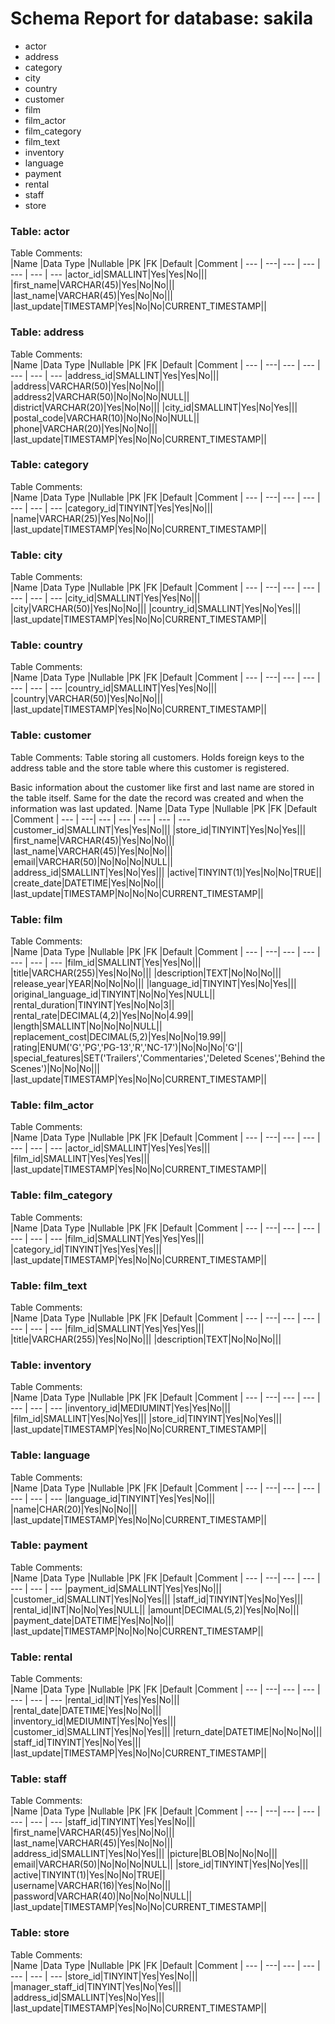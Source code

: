  
# Schema Report for database: sakila 
- actor 
- address 
- category 
- city 
- country 
- customer 
- film 
- film_actor 
- film_category 
- film_text 
- inventory 
- language 
- payment 
- rental 
- staff 
- store 
 
 
### Table: actor 
 Table Comments:  
|Name |Data Type |Nullable |PK |FK |Default |Comment |
--- | ---| --- | --- | --- | --- | ---
|actor_id|SMALLINT|Yes|Yes|No|||
|first_name|VARCHAR(45)|Yes|No|No|||
|last_name|VARCHAR(45)|Yes|No|No|||
|last_update|TIMESTAMP|Yes|No|No|CURRENT_TIMESTAMP||
 
 
### Table: address 
 Table Comments:  
|Name |Data Type |Nullable |PK |FK |Default |Comment |
--- | ---| --- | --- | --- | --- | ---
|address_id|SMALLINT|Yes|Yes|No|||
|address|VARCHAR(50)|Yes|No|No|||
|address2|VARCHAR(50)|No|No|No|NULL||
|district|VARCHAR(20)|Yes|No|No|||
|city_id|SMALLINT|Yes|No|Yes|||
|postal_code|VARCHAR(10)|No|No|No|NULL||
|phone|VARCHAR(20)|Yes|No|No|||
|last_update|TIMESTAMP|Yes|No|No|CURRENT_TIMESTAMP||
 
 
### Table: category 
 Table Comments:  
|Name |Data Type |Nullable |PK |FK |Default |Comment |
--- | ---| --- | --- | --- | --- | ---
|category_id|TINYINT|Yes|Yes|No|||
|name|VARCHAR(25)|Yes|No|No|||
|last_update|TIMESTAMP|Yes|No|No|CURRENT_TIMESTAMP||
 
 
### Table: city 
 Table Comments:  
|Name |Data Type |Nullable |PK |FK |Default |Comment |
--- | ---| --- | --- | --- | --- | ---
|city_id|SMALLINT|Yes|Yes|No|||
|city|VARCHAR(50)|Yes|No|No|||
|country_id|SMALLINT|Yes|No|Yes|||
|last_update|TIMESTAMP|Yes|No|No|CURRENT_TIMESTAMP||
 
 
### Table: country 
 Table Comments:  
|Name |Data Type |Nullable |PK |FK |Default |Comment |
--- | ---| --- | --- | --- | --- | ---
|country_id|SMALLINT|Yes|Yes|No|||
|country|VARCHAR(50)|Yes|No|No|||
|last_update|TIMESTAMP|Yes|No|No|CURRENT_TIMESTAMP||
 
 
### Table: customer 
 Table Comments: Table storing all customers. Holds foreign keys to the address table and the store table where this customer is registered.

Basic information about the customer like first and last name are stored in the table itself. Same for the date the record was created and when the information was last updated. 
|Name |Data Type |Nullable |PK |FK |Default |Comment |
--- | ---| --- | --- | --- | --- | ---
|customer_id|SMALLINT|Yes|Yes|No|||
|store_id|TINYINT|Yes|No|Yes|||
|first_name|VARCHAR(45)|Yes|No|No|||
|last_name|VARCHAR(45)|Yes|No|No|||
|email|VARCHAR(50)|No|No|No|NULL||
|address_id|SMALLINT|Yes|No|Yes|||
|active|TINYINT(1)|Yes|No|No|TRUE||
|create_date|DATETIME|Yes|No|No|||
|last_update|TIMESTAMP|No|No|No|CURRENT_TIMESTAMP||
 
 
### Table: film 
 Table Comments:  
|Name |Data Type |Nullable |PK |FK |Default |Comment |
--- | ---| --- | --- | --- | --- | ---
|film_id|SMALLINT|Yes|Yes|No|||
|title|VARCHAR(255)|Yes|No|No|||
|description|TEXT|No|No|No|||
|release_year|YEAR|No|No|No|||
|language_id|TINYINT|Yes|No|Yes|||
|original_language_id|TINYINT|No|No|Yes|NULL||
|rental_duration|TINYINT|Yes|No|No|3||
|rental_rate|DECIMAL(4,2)|Yes|No|No|4.99||
|length|SMALLINT|No|No|No|NULL||
|replacement_cost|DECIMAL(5,2)|Yes|No|No|19.99||
|rating|ENUM('G','PG','PG-13','R','NC-17')|No|No|No|'G'||
|special_features|SET('Trailers','Commentaries','Deleted Scenes','Behind the Scenes')|No|No|No|||
|last_update|TIMESTAMP|Yes|No|No|CURRENT_TIMESTAMP||
 
 
### Table: film_actor 
 Table Comments:  
|Name |Data Type |Nullable |PK |FK |Default |Comment |
--- | ---| --- | --- | --- | --- | ---
|actor_id|SMALLINT|Yes|Yes|Yes|||
|film_id|SMALLINT|Yes|Yes|Yes|||
|last_update|TIMESTAMP|Yes|No|No|CURRENT_TIMESTAMP||
 
 
### Table: film_category 
 Table Comments:  
|Name |Data Type |Nullable |PK |FK |Default |Comment |
--- | ---| --- | --- | --- | --- | ---
|film_id|SMALLINT|Yes|Yes|Yes|||
|category_id|TINYINT|Yes|Yes|Yes|||
|last_update|TIMESTAMP|Yes|No|No|CURRENT_TIMESTAMP||
 
 
### Table: film_text 
 Table Comments:  
|Name |Data Type |Nullable |PK |FK |Default |Comment |
--- | ---| --- | --- | --- | --- | ---
|film_id|SMALLINT|Yes|Yes|Yes|||
|title|VARCHAR(255)|Yes|No|No|||
|description|TEXT|No|No|No|||
 
 
### Table: inventory 
 Table Comments:  
|Name |Data Type |Nullable |PK |FK |Default |Comment |
--- | ---| --- | --- | --- | --- | ---
|inventory_id|MEDIUMINT|Yes|Yes|No|||
|film_id|SMALLINT|Yes|No|Yes|||
|store_id|TINYINT|Yes|No|Yes|||
|last_update|TIMESTAMP|Yes|No|No|CURRENT_TIMESTAMP||
 
 
### Table: language 
 Table Comments:  
|Name |Data Type |Nullable |PK |FK |Default |Comment |
--- | ---| --- | --- | --- | --- | ---
|language_id|TINYINT|Yes|Yes|No|||
|name|CHAR(20)|Yes|No|No|||
|last_update|TIMESTAMP|Yes|No|No|CURRENT_TIMESTAMP||
 
 
### Table: payment 
 Table Comments:  
|Name |Data Type |Nullable |PK |FK |Default |Comment |
--- | ---| --- | --- | --- | --- | ---
|payment_id|SMALLINT|Yes|Yes|No|||
|customer_id|SMALLINT|Yes|No|Yes|||
|staff_id|TINYINT|Yes|No|Yes|||
|rental_id|INT|No|No|Yes|NULL||
|amount|DECIMAL(5,2)|Yes|No|No|||
|payment_date|DATETIME|Yes|No|No|||
|last_update|TIMESTAMP|No|No|No|CURRENT_TIMESTAMP||
 
 
### Table: rental 
 Table Comments:  
|Name |Data Type |Nullable |PK |FK |Default |Comment |
--- | ---| --- | --- | --- | --- | ---
|rental_id|INT|Yes|Yes|No|||
|rental_date|DATETIME|Yes|No|No|||
|inventory_id|MEDIUMINT|Yes|No|Yes|||
|customer_id|SMALLINT|Yes|No|Yes|||
|return_date|DATETIME|No|No|No|||
|staff_id|TINYINT|Yes|No|Yes|||
|last_update|TIMESTAMP|Yes|No|No|CURRENT_TIMESTAMP||
 
 
### Table: staff 
 Table Comments:  
|Name |Data Type |Nullable |PK |FK |Default |Comment |
--- | ---| --- | --- | --- | --- | ---
|staff_id|TINYINT|Yes|Yes|No|||
|first_name|VARCHAR(45)|Yes|No|No|||
|last_name|VARCHAR(45)|Yes|No|No|||
|address_id|SMALLINT|Yes|No|Yes|||
|picture|BLOB|No|No|No|||
|email|VARCHAR(50)|No|No|No|NULL||
|store_id|TINYINT|Yes|No|Yes|||
|active|TINYINT(1)|Yes|No|No|TRUE||
|username|VARCHAR(16)|Yes|No|No|||
|password|VARCHAR(40)|No|No|No|NULL||
|last_update|TIMESTAMP|Yes|No|No|CURRENT_TIMESTAMP||
 
 
### Table: store 
 Table Comments:  
|Name |Data Type |Nullable |PK |FK |Default |Comment |
--- | ---| --- | --- | --- | --- | ---
|store_id|TINYINT|Yes|Yes|No|||
|manager_staff_id|TINYINT|Yes|No|Yes|||
|address_id|SMALLINT|Yes|No|Yes|||
|last_update|TIMESTAMP|Yes|No|No|CURRENT_TIMESTAMP||
 
 
 
